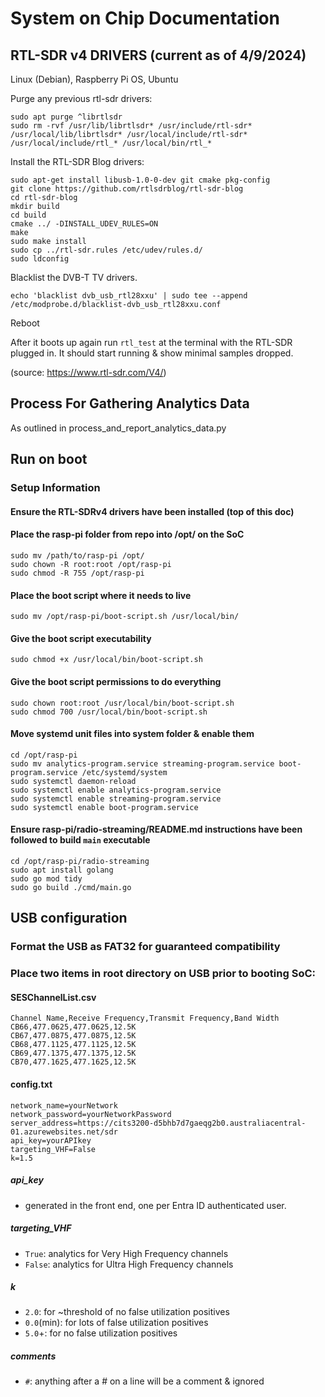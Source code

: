 # System on Chip Documentation
## RTL-SDR v4 DRIVERS (current as of 4/9/2024)
Linux (Debian), Raspberry Pi OS, Ubuntu

Purge any previous rtl-sdr drivers:

	sudo apt purge ^librtlsdr
	sudo rm -rvf /usr/lib/librtlsdr* /usr/include/rtl-sdr* /usr/local/lib/librtlsdr* /usr/local/include/rtl-sdr* /usr/local/include/rtl_* /usr/local/bin/rtl_*

Install the RTL-SDR Blog drivers:

	sudo apt-get install libusb-1.0-0-dev git cmake pkg-config
	git clone https://github.com/rtlsdrblog/rtl-sdr-blog
	cd rtl-sdr-blog
	mkdir build
	cd build
	cmake ../ -DINSTALL_UDEV_RULES=ON
	make
	sudo make install
	sudo cp ../rtl-sdr.rules /etc/udev/rules.d/
	sudo ldconfig

Blacklist the DVB-T TV drivers.

	echo 'blacklist dvb_usb_rtl28xxu' | sudo tee --append /etc/modprobe.d/blacklist-dvb_usb_rtl28xxu.conf

Reboot

After it boots up again run `rtl_test` at the terminal with the RTL-SDR plugged in. It should start running & show minimal samples dropped.

(source: https://www.rtl-sdr.com/V4/)

## Process For Gathering Analytics Data
As outlined in process_and_report_analytics_data.py

## Run on boot
### Setup Information
#### Ensure the RTL-SDRv4 drivers have been installed (top of this doc)
#### Place the rasp-pi folder from repo into /opt/ on the SoC
`sudo mv /path/to/rasp-pi /opt/`  
`sudo chown -R root:root /opt/rasp-pi`  
`sudo chmod -R 755 /opt/rasp-pi`  

#### Place the boot script where it needs to live
`sudo mv /opt/rasp-pi/boot-script.sh /usr/local/bin/`

#### Give the boot script executability
`sudo chmod +x /usr/local/bin/boot-script.sh`

#### Give the boot script permissions to do everything
`sudo chown root:root /usr/local/bin/boot-script.sh`  
`sudo chmod 700 /usr/local/bin/boot-script.sh`  

#### Move systemd unit files into system folder & enable them
`cd /opt/rasp-pi`  
`sudo mv analytics-program.service streaming-program.service boot-program.service /etc/systemd/system`  
`sudo systemctl daemon-reload`  
`sudo systemctl enable analytics-program.service`  
`sudo systemctl enable streaming-program.service`  
`sudo systemctl enable boot-program.service`  

#### Ensure rasp-pi/radio-streaming/README.md instructions have been followed to build `main` executable
`cd /opt/rasp-pi/radio-streaming`  
`sudo apt install golang`  
`sudo go mod tidy`  
`sudo go build ./cmd/main.go`  

## USB configuration
### Format the USB as FAT32 for guaranteed compatibility
### Place two items in root directory on USB prior to booting SoC:
#### SESChannelList.csv
```
Channel Name,Receive Frequency,Transmit Frequency,Band Width
CB66,477.0625,477.0625,12.5K
CB67,477.0875,477.0875,12.5K
CB68,477.1125,477.1125,12.5K
CB69,477.1375,477.1375,12.5K
CB70,477.1625,477.1625,12.5K
```
#### config.txt
```
network_name=yourNetwork
network_password=yourNetworkPassword
server_address=https://cits3200-d5bhb7d7gaeqg2b0.australiacentral-01.azurewebsites.net/sdr
api_key=yourAPIkey
targeting_VHF=False
k=1.5
```
##### api_key
* generated in the front end, one per Entra ID authenticated user.
##### targeting_VHF
* `True`: analytics for Very High Frequency channels
* `False`: analytics for Ultra High Frequency channels
##### k
* `2.0`: for ~threshold of no false utilization positives
* `0.0`(min): for lots of false utilization positives
* `5.0`+: for no false utilization positives
##### comments
* `#`: anything after a # on a line will be a comment & ignored